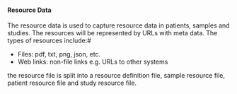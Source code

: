 #### Resource Data

The resource data is used to capture resource data in patients, samples and studies. The resources will be represented by URLs with meta data. The types of resources include:#

- Files: pdf, txt, png, json, etc.
- Web links: non-file links e.g. URLs to other systems

the resource file is split into a resource definition file, sample resource file, patient resource file and study resource file.
